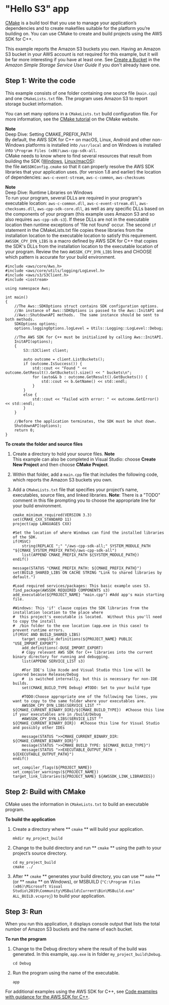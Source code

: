 # "Hello S3" app<a name="build-cmake"></a>

 [CMake](https://cmake.org/) is a build tool that you use to manage your application’s dependencies and to create makefiles suitable for the platform you’re building on\. You can use CMake to create and build projects using the AWS SDK for C\+\+\.

This example reports the Amazon S3 buckets you own\. Having an Amazon S3 bucket in your AWS account is not required for this example, but it will be far more interesting if you have at least one\. See [Create a Bucket](https://docs.aws.amazon.com/AmazonS3/latest/userguide/creating-bucket.html) in the *Amazon Simple Storage Service User Guide* if you don't already have one\.

## Step 1: Write the code<a name="setting-up-a-cmake-project"></a>

This example consists of one folder containing one source file \(`main.cpp`\) and one `CMakeLists.txt` file\. The program uses Amazon S3 to report storage bucket information\.

You can set many options in a `CMakeLists.txt` build configuration file\. For more information, see the [CMake tutorial](https://cmake.org/cmake-tutorial/) on the CMake website\. 

**Note**  
Deep Dive: Setting CMAKE\_PREFIX\_PATH  
By default, the AWS SDK for C\+\+ on macOS, Linux, Android and other non\-Windows platforms is installed into `/usr/local` and on Windows is installed into `\Program Files (x86)\aws-cpp-sdk-all`\.  
CMake needs to know where to find several resources that result from building the SDK \([Windows](setup-windows.md), [Linux/macOS](setup-linux.md)\):  
the file `AWSSDKConfig.cmake` so that it can properly resolve the AWS SDK libraries that your application uses\.
\(for version 1\.8 and earlier\) the location of dependencies: `aws-c-event-stream`, `aws-c-common`, `aws-checksums`

**Note**  
Deep Dive: Runtime Libraries on Windows  
To run your program, several DLLs are required in your program's executable location: `aws-c-common.dll`, `aws-c-event-stream.dll`, `aws-checksums.dll`, `aws-cpp-sdk-core.dll`, as well as any specific DLLs based on the components of your program \(this example uses Amazon S3 and so also requires `aws-cpp-sdk-s3`\)\. If these DLLs are not in the executable location then runtime exceptions of 'file not found' occur\. The second `if` statement in the CMakeLists\.txt file copies these libraries from the installation location to the executable location to satisfy this requirement\.   
`AWSSDK_CPY_DYN_LIBS` is a macro defined by AWS SDK for C\+\+ that copies the SDK's DLLs from the installation location to the executable location of your program\. Review the two `AWSSDK_CPY_DYN_LIBS` lines and CHOOSE which pattern is accurate for your build environment\.

```
#include <aws/core/Aws.h>
#include <aws/core/utils/logging/LogLevel.h>
#include <aws/s3/S3Client.h>
#include <iostream>

using namespace Aws;

int main()
{
    //The Aws::SDKOptions struct contains SDK configuration options.
    //An instance of Aws::SDKOptions is passed to the Aws::InitAPI and 
    //Aws::ShutdownAPI methods.  The same instance should be sent to both methods.
    SDKOptions options;
    options.loggingOptions.logLevel = Utils::Logging::LogLevel::Debug;
    
    //The AWS SDK for C++ must be initialized by calling Aws::InitAPI.
    InitAPI(options); 
    {
        S3::S3Client client;

        auto outcome = client.ListBuckets();
        if (outcome.IsSuccess()) {
            std::cout << "Found " << outcome.GetResult().GetBuckets().size() << " buckets\n";
            for (auto&& b : outcome.GetResult().GetBuckets()) {
                std::cout << b.GetName() << std::endl;
            }
        }
        else {
            std::cout << "Failed with error: " << outcome.GetError() << std::endl;
        }
    }

    //Before the application terminates, the SDK must be shut down. 
    ShutdownAPI(options);
    return 0;
}
```

**To create the folder and source files**

1. Create a directory to hold your source files\.
**Note**  
This example can also be completed in Visual Studio: choose **Create New Project** and then choose **CMake Project**\.

1. Within that folder, add a `main.cpp` file that includes the following code, which reports the Amazon S3 buckets you own\.

1. Add a `CMakeLists.txt` file that specifies your project’s name, executables, source files, and linked libraries\. **Note**: There is a "TODO" comment in this file prompting you to choose the appropriate line for your build environment\.

   ```
   cmake_minimum_required(VERSION 3.3)
   set(CMAKE_CXX_STANDARD 11)
   project(app LANGUAGES CXX)
   
   #Set the location of where Windows can find the installed libraries of the SDK.
   if(MSVC)
       string(REPLACE ";" "/aws-cpp-sdk-all;" SYSTEM_MODULE_PATH "${CMAKE_SYSTEM_PREFIX_PATH}/aws-cpp-sdk-all")
       list(APPEND CMAKE_PREFIX_PATH ${SYSTEM_MODULE_PATH})
   endif()
   
   message(STATUS "CMAKE_PREFIX_PATH: ${CMAKE_PREFIX_PATH}")
   set(BUILD_SHARED_LIBS ON CACHE STRING "Link to shared libraries by default.")
   
   #Load required services/packages: This basic example uses S3.
   find_package(AWSSDK REQUIRED COMPONENTS s3)
   add_executable(${PROJECT_NAME} "main.cpp") #Add app's main starting file.
   
   #Windows: This 'if' clause copies the SDK libraries from the installation location to the place where 
   #  this project's executable is located.  Without this you'll need to copy the install 
   #  /bin folder to the exe location (app.exe in this case) to prevent runtime errors.
   if(MSVC AND BUILD_SHARED_LIBS)
       target_compile_definitions(${PROJECT_NAME} PUBLIC "USE_IMPORT_EXPORT")
       add_definitions(-DUSE_IMPORT_EXPORT)
       # Copy relevant AWS SDK for C++ libraries into the current binary directory for running and debugging.
       list(APPEND SERVICE_LIST s3)
      
       #For IDE's like Xcode and Visual Studio this line will be ignored because Release/Debug 
       #  is switched internally, but this is necessary for non-IDE builds.
       set(CMAKE_BUILD_TYPE Debug) #TODO: Set to your build type
   	
       #TODO:Choose appropriate one of the following two lines, you want to copy to the same folder where your executables are.
       AWSSDK_CPY_DYN_LIBS(SERVICE_LIST "" ${CMAKE_CURRENT_BINARY_DIR}/${CMAKE_BUILD_TYPE})  #Choose this line if your executables are in /build/Debug
       #AWSSDK_CPY_DYN_LIBS(SERVICE_LIST "" ${CMAKE_CURRENT_BINARY_DIR})  #Choose this line for Visual Studio and possibly other IDEs
       
       message(STATUS ">>CMAKE_CURRENT_BINARY_DIR: ${CMAKE_CURRENT_BINARY_DIR}")
       message(STATUS ">>CMAKE_BUILD_TYPE: ${CMAKE_BUILD_TYPE}")
       message(STATUS ">>EXECUTABLE_OUTPUT_PATH : ${EXECUTABLE_OUTPUT_PATH}")
   endif()
   
   set_compiler_flags(${PROJECT_NAME})
   set_compiler_warnings(${PROJECT_NAME})
   target_link_libraries(${PROJECT_NAME} ${AWSSDK_LINK_LIBRARIES})
   ```

## Step 2: Build with CMake<a name="building-with-cmake"></a>

CMake uses the information in `CMakeLists.txt` to build an executable program\.

**To build the application**

1. Create a directory where ** `cmake` ** will build your application\.

   ```
   mkdir my_project_build
   ```

1. Change to the build directory and run ** `cmake` ** using the path to your project’s source directory\.

   ```
   cd my_project_build
   cmake ../
   ```

1. After ** `cmake` ** generates your build directory, you can use ** `make` ** \(or ** `nmake` ** on Windows\), or MSBUILD \(`"C:\Program Files (x86)\Microsoft Visual Studio\2019\Community\MSBuild\Current\Bin\MSBuild.exe" ALL_BUILD.vcxproj`\) to build your application\.

## Step 3: Run<a name="run-app"></a>

When you run this application, it displays console output that lists the total number of Amazon S3 buckets and the name of each bucket\.

**To run the program**

1. Change to the Debug directory where the result of the build was generated\. In this example, `app.exe` is in folder `my_project_build\Debug`\. 

   ```
   cd Debug
   ```

1. Run the program using the name of the executable\.

   ```
   app
   ```

For additional examples using the AWS SDK for C\+\+, see [ Code examples with guidance for the AWS SDK for C\+\+](programming-services.md)\.